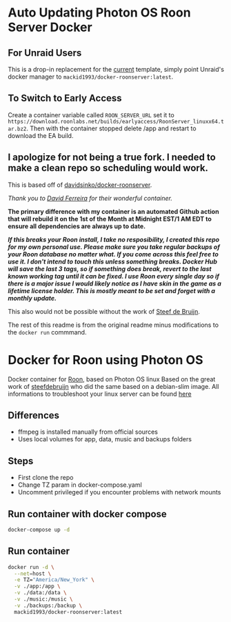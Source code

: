 # Auto Updating Photon OS Roon Server Docker 

## For Unraid Users
This is a drop-in replacement for the [current](https://forums.unraid.net/topic/129853-support-xthursdayx-roonserver/) template, simply point Unraid's docker manager to `mackid1993/docker-roonserver:latest`.

## To Switch to Early Access
Create a container variable called `ROON_SERVER_URL` set it to `https://download.roonlabs.net/builds/earlyaccess/RoonServer_linuxx64.tar.bz2`.
Then with the container stopped delete /app and restart to download the EA build.

## I apologize for not being a true fork. I needed to make a clean repo so scheduling would work.
This is based off of [davidsinko/docker-roonserver](https://github.com/davindisko/docker-roonserver).

*Thank you to [David Ferreira](https://github.com/davindisko) for their wonderful container.*

**The primary difference with my container is an automated Github action that will rebuild it on the 1st of the Month at Midnight EST/1 AM EDT to ensure all dependencies are always up to date.**

***If this breaks your Roon install, I take no resposibility, I created this repo for my own personal use. Please make sure you take regular backups of your Roon database no matter what. If you come across this feel free to use it. I don't intend to touch this unless something breaks. Docker Hub will save the last 3 tags, so if something does break, revert to the last known working tag until it can be fixed. I use Roon every single day so if there is a major issue I would likely notice as I have skin in the game as a lifetime license holder. This is mostly meant to be set and forget with a monthly update.***

This also would not be possible without the work of [Steef de Bruijn](https://github.com/steefdebruijn).
 
The rest of this readme is from the original readme minus modifications to the `docker run` commmand.


# Docker for Roon using Photon OS

Docker container for [Roon], based on Photon OS linux
Based on the great work of [steefdebruijn] who did the same based on a debian-slim image. 
All informations to troubleshoot your linux server can be found [here]   

## Differences
- ffmpeg is installed manually from official sources
- Uses local volumes for app, data, music and backups folders

## Steps
- First clone the repo
- Change TZ param in docker-compose.yaml
- Uncomment privileged if you encounter problems with network mounts

## Run container with docker compose
```sh
docker-compose up -d
```

## Run container
```sh
docker run -d \
  --net=host \
  -e TZ="America/New_York" \
  -v ./app:/app \
  -v ./data:/data \
  -v ./music:/music \
  -v ./backups:/backup \
  mackid1993/docker-roonserver:latest
```

[steefdebruijn]: <https://github.com/steefdebruijn/docker-roonserver>
[roon]: <https://roonlabs.com>
[here]: <https://help.roonlabs.com/portal/en/kb/articles/linux-install>
